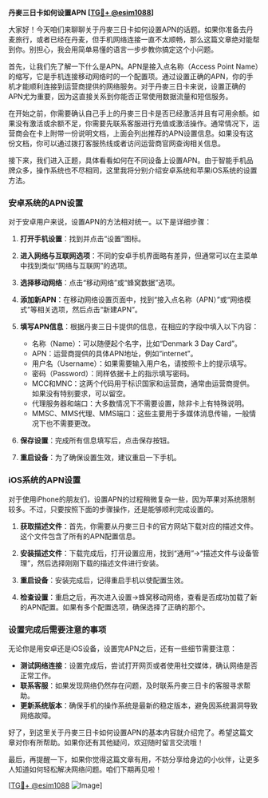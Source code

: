 **丹麥三日卡如何设置APN [[TG💪+ @esim1088](https://t.me/s/esim1088)]**

大家好！今天咱们来聊聊关于丹麥三日卡如何设置APN的话题。如果你准备去丹麦旅行，或者已经在丹麦，但手机网络连接一直不太顺畅，那么这篇文章绝对能帮到你。别担心，我会用简单易懂的语言一步步教你搞定这个小问题。

首先，让我们先了解一下什么是APN。APN是接入点名称（Access Point Name）的缩写，它是手机连接移动网络时的一个配置项。通过设置正确的APN，你的手机才能顺利连接到运营商提供的网络服务。对于丹麥三日卡来说，设置正确的APN尤为重要，因为这直接关系到你能否正常使用数据流量和短信服务。

在开始之前，你需要确认自己手上的丹麥三日卡是否已经激活并且有可用余额。如果没有激活或余额不足，你需要先联系客服进行充值或激活操作。通常情况下，运营商会在卡上附带一份说明文档，上面会列出推荐的APN设置信息。如果没有这份文档，你可以通过拨打客服热线或者访问运营商官网查询相关信息。

接下来，我们进入正题，具体看看如何在不同设备上设置APN。由于智能手机品牌众多，操作系统也不尽相同，这里我将分别介绍安卓系统和苹果iOS系统的设置方法。

### 安卓系统的APN设置

对于安卓用户来说，设置APN的方法相对统一。以下是详细步骤：

1. **打开手机设置**：找到并点击“设置”图标。
   
2. **进入网络与互联网选项**：不同的安卓手机界面略有差异，但通常可以在主菜单中找到类似“网络与互联网”的选项。

3. **选择移动网络**：点击“移动网络”或“蜂窝数据”选项。

4. **添加新APN**：在移动网络设置页面中，找到“接入点名称（APN）”或“网络模式”等相关选项，然后点击“新建APN”。

5. **填写APN信息**：根据丹麥三日卡提供的信息，在相应的字段中填入以下内容：
   - 名称（Name）：可以随便起个名字，比如“Denmark 3 Day Card”。
   - APN：运营商提供的具体APN地址，例如“internet”。
   - 用户名（Username）：如果需要输入用户名，请按照卡上的提示填写。
   - 密码（Password）：同样依据卡上的指示填写密码。
   - MCC和MNC：这两个代码用于标识国家和运营商，通常由运营商提供。如果没有特别要求，可以留空。
   - 代理服务器和端口：大多数情况下不需要设置，除非卡上有特殊说明。
   - MMSC、MMS代理、MMS端口：这些主要用于多媒体消息传输，一般情况下也不需要更改。

6. **保存设置**：完成所有信息填写后，点击保存按钮。

7. **重启设备**：为了确保设置生效，建议重启一下手机。

### iOS系统的APN设置

对于使用iPhone的朋友们，设置APN的过程稍微复杂一些，因为苹果对系统限制较多。不过，只要按照下面的步骤操作，还是能够顺利完成设置的。

1. **获取描述文件**：首先，你需要从丹麥三日卡的官方网站下载对应的描述文件。这个文件包含了所有的APN配置信息。

2. **安装描述文件**：下载完成后，打开设置应用，找到“通用”->“描述文件与设备管理”，然后选择刚刚下载的描述文件进行安装。

3. **重启设备**：安装完成后，记得重启手机以使配置生效。

4. **检查设置**：重启之后，再次进入设置->蜂窝移动网络，查看是否成功加载了新的APN配置。如果有多个配置选项，确保选择了正确的那个。

### 设置完成后需要注意的事项

无论你是用安卓还是iOS设备，设置完APN之后，还有一些细节需要注意：

- **测试网络连接**：设置完成后，尝试打开网页或者使用社交媒体，确认网络是否正常工作。
- **联系客服**：如果发现网络仍然存在问题，及时联系丹麥三日卡的客服寻求帮助。
- **更新系统版本**：确保手机的操作系统是最新的稳定版本，避免因系统漏洞导致网络故障。

好了，到这里关于丹麥三日卡如何设置APN的基本内容就介绍完了。希望这篇文章对你有所帮助。如果你还有其他疑问，欢迎随时留言交流哦！

最后，再提醒一下，如果你觉得这篇文章有用，不妨分享给身边的小伙伴，让更多人知道如何轻松解决网络问题。咱们下期再见啦！

[[TG💪+ @esim1088](https://t.me/s/esim1088) ![Image](https://i.postimg.cc/4NQfJmqS/Snipaste-2025-05-13-00-14-12.png)]